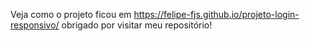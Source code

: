 Veja como o projeto ficou em https://felipe-fjs.github.io/projeto-login-responsivo/
obrigado por visitar meu repositório!
